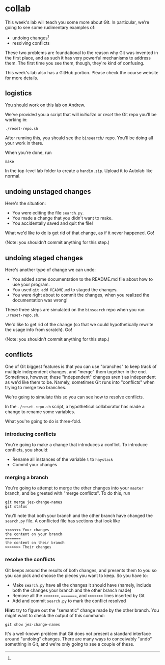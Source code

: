 # collab

This week's lab will teach you some more about Git. In particular, we're going
to see some rudimentary examples of:

- undoing changes[^1]
- resolving conflicts

These two problems are foundational to the reason why Git was invented in the
first place, and as such it has very powerful mechanisms to address them. The
first time you see them, though, they're kind of confusing.

This week's lab also has a GitHub portion. Please check the course website for
more details.

## logistics

You should work on this lab on Andrew.

We've provided you a script that will _initialize_ or _reset_ the Git repo
you'll be working in:

    ./reset-repo.sh

After running this, you should see the `binsearch/` repo. You'll be doing all
your work in there.

When you're done, run

    make

In the top-level lab folder to create a `handin.zip`. Upload it to Autolab like
normal.


## undoing unstaged changes

Here's the situation:

- You were editing the file `search.py`.
- You made a change that you didn't want to make.
- You accidentally saved and quit the file!

What we'd like to do is get rid of that change, as if it never happened. Go!

(Note: you shouldn't commit anything for this step.)


## undoing staged changes

Here's another type of change we can undo:

- You added some documentation to the README.md file about how to use your
  program.
- You used `git add README.md` to staged the changes.
- You were right about to commit the changes, when you realized the
  documentation was wrong!

These three steps are simulated on the `binsearch` repo when you run
`./reset-repo.sh`.

We'd like to get rid of the change (so that we could hypothetically rewrite the
usage info from scratch). Go!

(Note: you shouldn't commit anything for this step.)


## conflicts

One of Git biggest features is that you can use "branches" to keep track of
multiple independent changes, and "merge" them together in the end. Sometimes,
however, these "independent" changes aren't as independent as we'd like them to
be. Namely, sometimes Git runs into "conflicts" when trying to merge two
branches.

We're going to simulate this so you can see how to resolve conflicts.

In the `./reset-repo.sh` script, a hypothetical collaborator has made a change
to rename some variables.

What you're going to do is three-fold.

### introducing conflicts

You're going to make a change that introduces a conflict. To introduce
conflicts, you should:

- Rename all instances of the variable `l` to `haystack`
- Commit your changes

### merging a branch

You're going to attempt to merge the other changes into your `master` branch,
and be greeted with "merge conflicts". To do this, run

    git merge jez-change-names
    git status

You'll note that both your branch and the other branch have changed the
`search.py` file. A conflicted file has sections that look like

    <<<<<<< Your changes
    the content on your branch
    =======
    the content on their branch
    >>>>>>> Their changes

### resolve the conflicts

Git keeps around the results of both changes, and presents them to you so you
can pick and choose the pieces you want to keep. So you have to:

- Make `search.py` have all the changes it should have (namely, include both the
  changes your branch and the other branch made)
- Remove all the `<<<<<<<`, `=======`, and `>>>>>>>` lines inserted by Git
- Add and commit `search.py` to mark the conflict resolved


__Hint__: try to figure out the "semantic" change made by the other branch. You
might want to check the output of this command:

    git show jez-change-names


[^1]:
  It's a well-known problem that Git does not present a standard interface
  around "undoing" changes. There are many ways to conceivably "undo" something
  in Git, and we're only going to see a couple of these.

